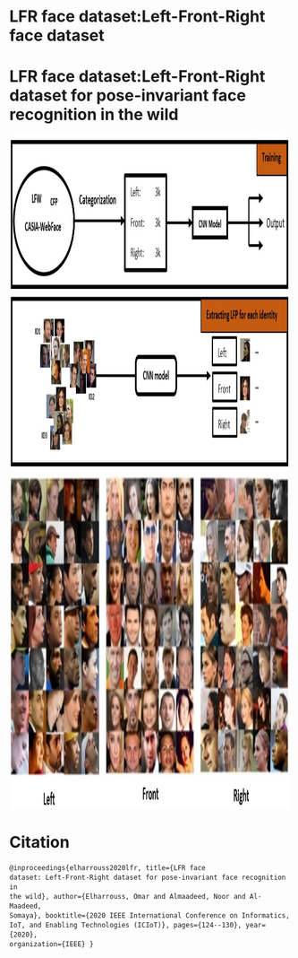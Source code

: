 # LFR face dataset:Left-Front-Right face dataset


<h1>LFR face dataset:Left-Front-Right dataset for pose-invariant face recognition in the wild</h1>

<img src="https://github.com/elharroussomar/LF-face-dataset/blob/main/proposed1.jpg" width="500" height="600">

<img src="https://github.com/elharroussomar/LF-face-dataset/blob/main/LFR.jpg" alt="Italian Trulli" width="500" height="600">

<h1>Citation</h1>

<div class="snippet-clipboard-content position-relative" data-snippet-clipboard-copy-content="@inproceedings{elharrouss2020lfr,
  title={LFR face dataset: Left-Front-Right dataset for pose-invariant face recognition in the wild},
  author={Elharrouss, Omar and Almaadeed, Noor and Al-Maadeed, Somaya},
  booktitle={2020 IEEE International Conference on Informatics, IoT, and Enabling Technologies (ICIoT)},
  pages={124--130},
  year={2020},
  organization={IEEE}
}

"><pre><code>@inproceedings{elharrouss2020lfr,
  title={LFR face dataset: Left-Front-Right dataset for pose-invariant face recognition in the wild},
  author={Elharrouss, Omar and Almaadeed, Noor and Al-Maadeed, Somaya},
  booktitle={2020 IEEE International Conference on Informatics, IoT, and Enabling Technologies (ICIoT)},
  pages={124--130},
  year={2020},
  organization={IEEE}
}
</code></pre></div>

